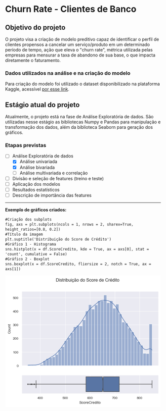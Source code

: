 # Churn Rate - Clientes de Banco

## Objetivo do projeto
O projeto visa a criação de modelo preditivo capaz de identificar o perfil de clientes propensos a cancelar um serviço/produto em um determinado período de tempo, ação que eleva o "churn rate", métrica utilizada pelas empresas para mensurar a taxa de abandono de sua base, o que impacta diretamente o faturamento.

### Dados utilizados na análise e na criação do modelo
Para criação do modelo foi utilizado o dataset disponibilizado na plataforma Kaggle, acessível [por esse link](https://www.kaggle.com/datasets/mathchi/churn-for-bank-customers).
## Estágio atual do projeto
Atualmente, o projeto está na fase de Análise Exploratória de dados.
São utilizadas nesse estágio as bibliotecas Numpy e Pandas para manipulação e transformação dos dados, além da biblioteca Seaborn para geração dos gráficos.

### Etapas previstas

- [ ] Análise Exploratória de dados
  - [x] Análise univariada
  - [x] Análise bivariada
  - [ ] Análise multivariada e correlação
- [ ] Divisão e seleção de features (treino e teste)
- [ ] Aplicação dos modelos
- [ ] Resultados estatísticos
- [ ] Descrição de importância das features

________________________________________________________________


**Exemplo de gráficos criados:**

```
#Criação dos subplots
fig, axs = plt.subplots(ncols = 1, nrows = 2, sharex=True, height_ratios=[0.8, 0.2])
#Título da imagem
plt.suptitle('Distribuição do Score de Crédito')
#Gráfico 1 - Histograma
sns.histplot(x = df.ScoreCredito, kde = True, ax = axs[0], stat = 'count', cumulative = False)
#Gráfico 2 - Boxplot
sns.boxplot(x = df.ScoreCredito, fliersize = 2, notch = True, ax = axs[1])
```

![Distribuição do Score de Crédito](https://github.com/willyferreira/bank_churn/blob/7a95da430e6baa0e5f75cf92eb67688175aeda5f/figures/EDA_ScoreCredito.png)


